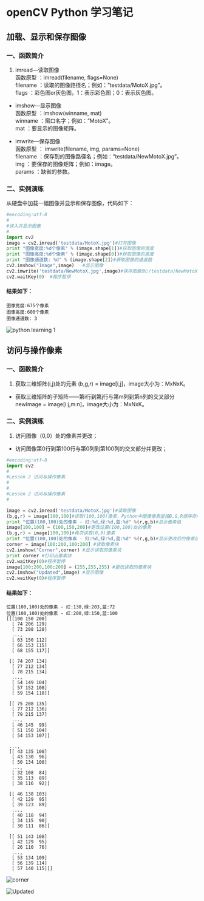 # openCV Python 学习笔记
## 加载、显示和保存图像
### 一、函数简介

1. imread—读取图像  
函数原型 ：imread(filename, flags=None)  
filename ：读取的图像路径名；例如：”testdata/MotoX.jpg”。  
flags ：彩色图or灰色图，1：表示彩色图；0：表示灰色图。  

* imshow—显示图像  
函数原型 ：imshow(winname, mat)  
winname ：窗口名字；例如：”MotoX”。  
mat ：要显示的图像矩阵。  

* imwrite—保存图像   
函数原型 ： imwrite(filename, img, params=None)    
filename ：保存到的图像路径名；例如：”testdata/NewMotoX.jpg”。   
img ：要保存的图像矩阵；例如：image。  
params ：缺省的参数。  

### 二、实例演练
从硬盘中加载一幅图像并显示和保存图像，代码如下：

```python
#encoding:utf-8
#
#读入并显示图像
#
import cv2
image = cv2.imread('testdata/MotoX.jpg')#打开图像
print "图像宽度:%d个像素" % (image.shape[1])#获取图像的宽度
print "图像高度:%d个像素" % (image.shape[0])#获取图像的高度
print "图像通道数: %d" % (image.shape[2])#获取图像的通道数
cv2.imshow("Image",image)   #显示图像
cv2.imwrite('testdata/NewMotoX.jpg',image)#保存图像到:/testdata/NewMotoX.jpg
cv2.waitKey(0)  #程序暂停
```

#### 结果如下：
```
图像宽度:675个像素  
图像高度:600个像素  
图像通道数: 3
```
![python learning 1](//ww1.sinaimg.cn/large/61b54654gw1extxgv8d1lj21cu10mnhz.jpg)

## 访问与操作像素

### 一、函数简介

1. 获取三维矩阵(i,j)处的元素
(b,g,r) = image[i,j]，image大小为：MxNxK。

* 获取三维矩阵的子矩阵——第i行到第j行与第m列到第n列的交叉部分
newImage = image[i:j,m:n]，image大小为：MxNxK。


### 二、实例演练

1. 访问图像（0,0）处的像素并更改；
* 访问图像第0行到第100行与第0列到第100列的交叉部分并更改；

```python
#encoding:utf-8
import cv2
#
#Lesson 2 访问与操作像素
#
#
#Lesson 2 访问与操作像素
#

image = cv2.imread('testdata/MotoX.jpg')#读取图像
(b,g,r) = image[100,100]#读取(100,100)像素，Python中图像像素是按B,G,R顺序存储的
print "位置(100,100)处的像素 - 红:%d,绿:%d,蓝:%d" %(r,g,b)#显示像素值
image[100,100] = (100,150,200)#更改位置(100,100)处的像素
(b,g,r) = image[100,100]#再次读取(0,0)像素
print "位置(100,100)处的像素 - 红:%d,绿:%d,蓝:%d" %(r,g,b)#显示更改后的像素值
corner = image[100:200,100:200] #读取像素块
cv2.imshow("Corner",corner) #显示读取的像素块
print corner #打印出像素块
cv2.waitKey(0)#程序暂停
image[100:200,100:200] = (255,255,255) #更改读取的像素块
cv2.imshow("Updated",image) #显示图像
cv2.waitKey(0)#程序暂停
```

#### 结果如下：

```
位置(100,100)处的像素 - 红:130,绿:203,蓝:72
位置(100,100)处的像素 - 红:200,绿:150,蓝:100
[[[100 150 200]
  [ 74 206 129]
  [ 73 208 128]
  ...,
  [ 63 150 112]
  [ 66 153 115]
  [ 68 155 117]]

 [[ 74 207 134]
  [ 77 212 134]
  [ 78 215 134]
  ...,
  [ 54 149 104]
  [ 57 152 108]
  [ 59 154 110]]

 [[ 75 208 135]
  [ 77 212 136]
  [ 79 215 137]
  ...,
  [ 46 145  99]
  [ 51 150 104]
  [ 54 153 107]]

 ...,
 [[ 43 135 100]
  [ 43 130  96]
  [ 50 134 100]
  ...,
  [ 32 108  84]
  [ 35 113  89]
  [ 38 116  92]]

 [[ 46 138 103]
  [ 42 129  95]
  [ 39 123  89]
  ...,
  [ 40 118  94]
  [ 34 115  90]
  [ 30 111  86]]

 [[ 51 143 108]
  [ 42 129  95]
  [ 26 110  76]
  ...,
  [ 53 134 109]
  [ 56 139 114]
  [ 57 140 115]]]
```
![corner](//ww1.sinaimg.cn/large/61b54654gw1extzi2o1hhj20b406s74j.jpg)

![Updated](//ww4.sinaimg.cn/large/61b54654gw1extzinxqnyj211i0yktmf.jpg)
